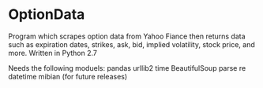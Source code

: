 # OptionData
Program which scrapes option data from Yahoo Fiance then returns data such as expiration dates, strikes, ask, bid, implied volatility, stock price, and more. Written in Python 2.7

Needs the following moduels:
pandas
urllib2
time
BeautifulSoup
parse
re
datetime
mibian (for future releases)

